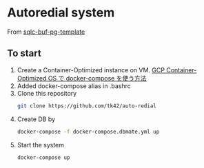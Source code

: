 # Autoredial system
From [sqlc-buf-pg-template](https://github.com/tk42/sqlc-buf-pg-template)

## To start
 1. Create a Container-Optimized instance on VM. [GCP Container-Optimized OS で docker-compose を使う方法](https://qiita.com/hankehly/items/c7f7c94f50305dce782f)
 2. Added docker-compose alias in .bashrc
 3. Clone this repository
    ```bash
    git clone https://github.com/tk42/auto-redial
    ```
 4. Create DB by
    ```bash
    docker-compose -f docker-compose.dbmate.yml up
    ```
 5. Start the system
    ```bash
    docker-compose up
    ```
